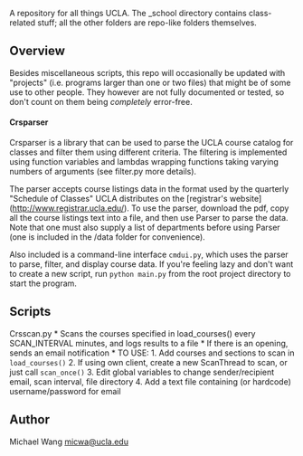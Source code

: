 A repository for all things UCLA. The \_school directory contains class-related
stuff; all the other folders are repo-like folders themselves.

## Overview

Besides miscellaneous scripts, this repo will occasionally be updated with
"projects" (i.e. programs larger than one or two files) that might be of some
use to other people. They however are not fully documented or tested, so don't
count on them being *completely* error-free.

#### Crsparser

Crsparser is a library that can be used to parse the UCLA course catalog for
classes and filter them using different criteria. The filtering is implemented
using function variables and lambdas wrapping functions taking varying numbers
of arguments (see filter.py more details).

The parser accepts course listings data in the format used by the quarterly
"Schedule of Classes" UCLA distributes on the [registrar's website]
(http://www.registrar.ucla.edu/).  To use the parser, download the pdf, copy
all the course listings text into a file, and then use Parser to parse the
data. Note that one must also supply a list of departments before using Parser
(one is included in the /data folder for convenience).

Also included is a command-line interface `cmdui.py`, which uses the parser to
parse, filter, and display course data. If you're feeling lazy and don't want
to create a new script, run `python main.py` from the root project directory to
start the program.

## Scripts

Crsscan.py
    * Scans the courses specified in load\_courses() every SCAN_INTERVAL
      minutes, and logs results to a file
    * If there is an opening, sends an email notification
    * TO USE:
        1. Add courses and sections to scan in `load_courses()`
        2. If using own client, create a new ScanThread to scan, or just call
           `scan_once()`
        3. Edit global variables to change sender/recipient email, scan
           interval, file directory
        4. Add a text file containing (or hardcode) username/password for email

## Author

Michael Wang <micwa@ucla.edu>

